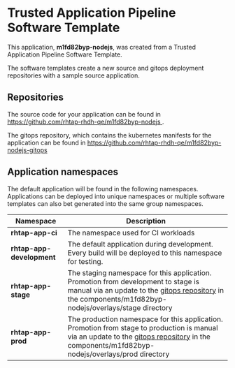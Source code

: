 # Trusted Application Pipeline Software Template

This application, **m1fd82byp-nodejs**, was created from a Trusted Application Pipeline Software Template.

The software templates create a new source and gitops deployment repositories with a sample source application. 

## Repositories

The source code for your application can be found in [https://github.com/rhtap-rhdh-qe/m1fd82byp-nodejs ](https://github.com/rhtap-rhdh-qe/m1fd82byp-nodejs ).
 
The gitops repository, which contains the kubernetes manifests for the application can be found in 
[https://github.com/rhtap-rhdh-qe/m1fd82byp-nodejs-gitops ](https://github.com/rhtap-rhdh-qe/m1fd82byp-nodejs-gitops ) 

## Application namespaces 

The default application will be found in the following namespaces. Applications can be deployed into unique namespaces or multiple software templates can also bet generated into the same group namespaces.  

|  Namespace   |  Description   |  
| -------- | -------- |
| **rhtap-app-ci** | The namespace used for CI workloads |
| **rhtap-app-development** | The default application during development. Every build will be deployed to this namespace for testing. |
| **rhtap-app-stage** | The staging namespace for this application. Promotion from development to stage is manual via an update to the [gitops repository](https://github.com/rhtap-rhdh-qe/m1fd82byp-nodejs-gitops ) in the components/m1fd82byp-nodejs/overlays/stage directory |
| **rhtap-app-prod** | The production namespace for this application. Promotion from stage to production is manual via an update to the [gitops repository](https://github.com/rhtap-rhdh-qe/m1fd82byp-nodejs-gitops ) in the components/m1fd82byp-nodejs/overlays/prod directory |